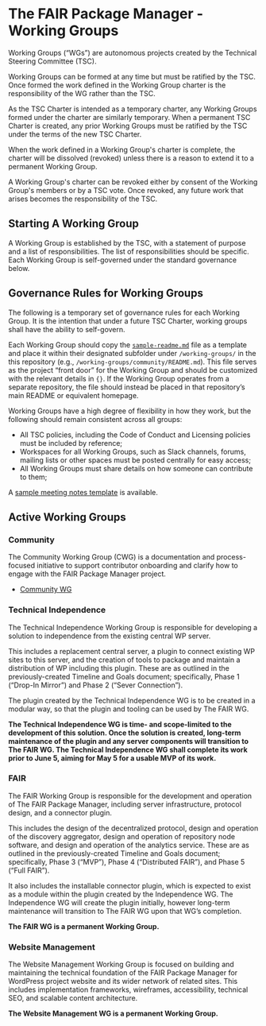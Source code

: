 # The FAIR Package Manager - Working Groups

Working Groups (“WGs”) are autonomous projects created by the Technical Steering Committee (TSC).

Working Groups can be formed at any time but must be ratified by the TSC. Once formed the work defined in the Working Group charter is the responsibility of the WG rather than the TSC.

As the TSC Charter is intended as a temporary charter, any Working Groups formed under the charter are similarly temporary. When a permanent TSC Charter is created, any prior Working Groups must be ratified by the TSC under the terms of the new TSC Charter.

When the work defined in a Working Group's charter is complete, the charter will be dissolved (revoked) unless there is a reason to extend it to a permanent Working Group.

A Working Group's charter can be revoked either by consent of the Working Group's members or by a TSC vote. Once revoked, any future work that arises becomes the responsibility of the TSC.

## Starting A Working Group

A Working Group is established by the TSC, with a statement of purpose and a list of responsibilities. The list of responsibilities should be specific. Each Working Group is self-governed under the standard governance below.

## Governance Rules for Working Groups

The following is a temporary set of governance rules for each Working Group. It is the intention that under a future TSC Charter, working groups shall have the ability to self-govern.

Each Working Group should copy the [`sample-readme.md`](https://github.com/fairpm/tsc/tree/main/working-groups/sample-readme.md) file as a template and place it within their designated subfolder under `/working-groups/` in the this repository (e.g., `/working-groups/community/README.md`). This file serves as the project “front door” for the Working Group and should be customized with the relevant details in `{}`. If the Working Group operates from a separate repository, the file should instead be placed in that repository’s main README or equivalent homepage.

Working Groups have a high degree of flexibility in how they work, but the following should remain consistent across all groups:

* All TSC policies, including the Code of Conduct and Licensing policies must be included by reference;
* Workspaces for all Working Groups, such as Slack channels, forums, mailing lists or other spaces must be posted centrally for easy access;
* All Working Groups must share details on how someone can contribute to them;

A [sample meeting notes template](https://github.com/fairpm/tsc/tree/main/working-groups/sample-meeting-notes.md) is available.

## Active Working Groups

### Community
The Community Working Group (CWG) is a documentation and process-focused initiative to support contributor onboarding and clarify how to engage with the FAIR Package Manager project.

- [Community WG](./community/)

### Technical Independence

The Technical Independence Working Group is responsible for developing a solution to independence from the existing central WP server.

This includes a replacement central server, a plugin to connect existing WP sites to this server, and the creation of tools to package and maintain a distribution of WP including this plugin. These are as outlined in the previously-created Timeline and Goals document; specifically, Phase 1 (“Drop-In Mirror”) and Phase 2 (“Sever Connection”).

The plugin created by the Technical Independence WG is to be created in a modular way, so that the plugin and tooling can be used by The FAIR WG.

**The Technical Independence WG is time- and scope-limited to the development of this solution. Once the solution is created, long-term maintenance of the plugin and any server components will transition to The FAIR WG. The Technical Independence WG shall complete its work prior to June 5, aiming for May 5 for a usable MVP of its work.**

### FAIR

The FAIR Working Group is responsible for the development and operation of The FAIR Package Manager, including server infrastructure, protocol design, and a connector plugin.

This includes the design of the decentralized protocol, design and operation of the discovery aggregator, design and operation of repository node software, and design and operation of the analytics service. These are as outlined in the previously-created Timeline and Goals document; specifically, Phase 3 (“MVP”), Phase 4 (“Distributed FAIR”), and Phase 5 (“Full FAIR”).

It also includes the installable connector plugin, which is expected to exist as a module within the plugin created by the Independence WG. The Independence WG will create the plugin initially, however long-term maintenance will transition to The FAIR WG upon that WG’s completion.

**The FAIR WG is a permanent Working Group.**

### Website Management

The Website Management Working Group is focused on building and maintaining the technical foundation of the FAIR Package Manager for WordPress project website and its wider network of related sites. This includes implementation frameworks, wireframes, accessibility, technical SEO, and scalable content architecture.

**The Website Management WG is a permanent Working Group.**
